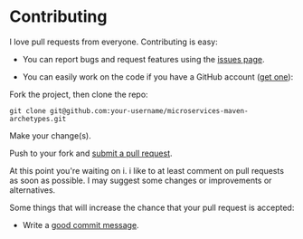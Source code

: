 # Contributing

I love pull requests from everyone. Contributing is easy:

* You can report bugs and request features using the [issues page][issues].

[issues]: https://github.com/rafabc/microservices-maven-archetypes/issues

* You can easily work on the code if you have a GitHub account ([get one][github]):

[github]: https://github.com/join

Fork the project, then clone the repo:

    git clone git@github.com:your-username/microservices-maven-archetypes.git

Make your change(s).

Push to your fork and [submit a pull request][pr].

[pr]: https://github.com/rafabc/microservices-maven-archetype/compare/

At this point you're waiting on i. i like to at least comment on pull requests
as soon as possible. I may suggest some changes or improvements or alternatives.

Some things that will increase the chance that your pull request is accepted:

* Write a [good commit message][commit].

[commit]: http://tbaggery.com/2008/04/19/a-note-about-git-commit-messages.html
